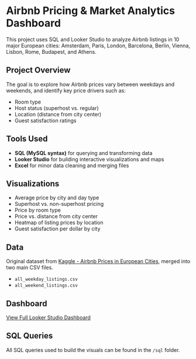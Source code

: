 # Airbnb Pricing & Market Analytics Dashboard

This project uses SQL and Looker Studio to analyze Airbnb listings in 10 major European cities: Amsterdam, Paris, London, Barcelona, Berlin, Vienna, Lisbon, Rome, Budapest, and Athens.

##  Project Overview
The goal is to explore how Airbnb prices vary between weekdays and weekends, and identify key price drivers such as:
- Room type
- Host status (superhost vs. regular)
- Location (distance from city center)
- Guest satisfaction ratings

##  Tools Used
- **SQL (MySQL syntax)** for querying and transforming data
- **Looker Studio** for building interactive visualizations and maps
- **Excel** for minor data cleaning and merging files

##  Visualizations
- Average price by city and day type
- Superhost vs. non-superhost pricing
- Price by room type
- Price vs. distance from city center
- Heatmap of listing prices by location
- Guest satisfaction per dollar by city

##  Data
Original dataset from [Kaggle - Airbnb Prices in European Cities](https://www.kaggle.com/datasets/thedevastator/airbnb-prices-in-european-cities), merged into two main CSV files.
- `all_weekday_listings.csv`
- `all_weekend_listings.csv`

##  Dashboard
[View Full Looker Studio Dashboard](YOUR_DASHBOARD_LINK_HERE)

##  SQL Queries
All SQL queries used to build the visuals can be found in the `/sql` folder.
